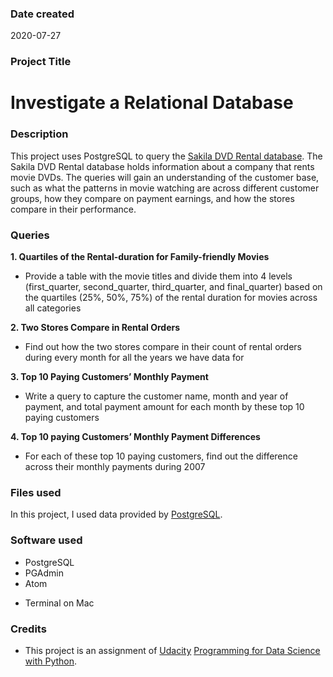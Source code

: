 ### Date created
2020-07-27

### Project Title
# Investigate a Relational Database

### Description
This project uses PostgreSQL to query the [Sakila DVD Rental database](https://www.postgresqltutorial.com/postgresql-sample-database/).  The Sakila DVD Rental database holds information about a company that rents movie DVDs.
The queries will gain an understanding of the customer base, such as what the patterns in movie watching are across different customer groups, how they compare on payment earnings, and how the stores compare in their performance.

### Queries

**1. Quartiles of the Rental-duration for Family-friendly Movies**
* Provide a table with the movie titles and divide them into 4 levels (first_quarter, second_quarter, third_quarter, and final_quarter) based on the quartiles (25%, 50%, 75%) of the rental duration for movies across all categories


**2. Two Stores Compare in Rental Orders**
* Find out how the two stores compare in their count of rental orders during every month for all the years we have data for

**3. Top 10 Paying Customers’ Monthly Payment**
* Write a query to capture the customer name, month and year of payment, and total payment amount for each month by these top 10 paying customers

**4. Top 10 paying Customers’ Monthly Payment Differences**
* For each of these top 10 paying customers, find out the difference across their monthly payments during 2007

### Files used
In this project, I used data provided by [PostgreSQL](https://www.postgresqltutorial.com/load-postgresql-sample-database/).


### Software used
* PostgreSQL
* PGAdmin
* Atom
- Terminal on Mac

### Credits
* This project is an assignment of [Udacity](https://www.udacity.com/) [Programming for Data Science with Python](https://classroom.udacity.com/nanodegrees/nd104/parts/1954dd2c-6bfd-4d92-b59b-40d6dd298f24/modules/ea7f4990-0e12-4009-ab5d-dfc0353f2505/lessons/3dc22711-adb9-4e58-a299-fc89bce79d86/concepts/5f20371f-1aaf-4666-a4ff-6193f3ac44cb).
